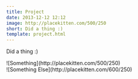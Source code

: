 ```yaml
---
title: Project
date: 2013-12-12 12:12
image: http://placekitten.com/500/250
short: Did a thing :)
template: project.html
---
```


Did a thing :)

<div class="image">
  ![Something](http://placekitten.com/500/250)
</div>

<div class="image">
  ![Something Else](http://placekitten.com/600/250)
</div>